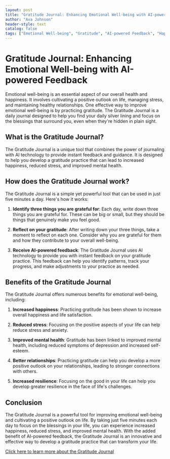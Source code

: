 ```yaml
---
layout: post
title: "Gratitude Journal: Enhancing Emotional Well-being with AI-powered Feedback"
author: "Ava Johnson"
header-style: text
catalog: false
tags: ["Emotional Well-being", "Gratitude", "AI-powered Feedback", "Happiness", "Stress Management", "Mental Health"]
---
```


# Gratitude Journal: Enhancing Emotional Well-being with AI-powered Feedback

Emotional well-being is an essential aspect of our overall health and happiness. It involves cultivating a positive outlook on life, managing stress, and maintaining healthy relationships. One effective way to improve emotional well-being is by practicing gratitude. The Gratitude Journal is a daily journal designed to help you find your daily silver lining and focus on the blessings that surround you, even when they're hidden in plain sight.

## What is the Gratitude Journal?

The Gratitude Journal is a unique tool that combines the power of journaling with AI technology to provide instant feedback and guidance. It is designed to help you develop a gratitude practice that can lead to increased happiness, reduced stress, and improved mental health.

## How does the Gratitude Journal work?

The Gratitude Journal is a simple yet powerful tool that can be used in just five minutes a day. Here's how it works:

1. **Identify three things you are grateful for**: Each day, write down three things you are grateful for. These can be big or small, but they should be things that genuinely make you feel good.

2. **Reflect on your gratitude**: After writing down your three things, take a moment to reflect on each one. Consider why you are grateful for them and how they contribute to your overall well-being.

3. **Receive AI-powered feedback**: The Gratitude Journal uses AI technology to provide you with instant feedback on your gratitude practice. This feedback can help you identify patterns, track your progress, and make adjustments to your practice as needed.

## Benefits of the Gratitude Journal

The Gratitude Journal offers numerous benefits for emotional well-being, including:

1. **Increased happiness**: Practicing gratitude has been shown to increase overall happiness and life satisfaction.

2. **Reduced stress**: Focusing on the positive aspects of your life can help reduce stress and anxiety.

3. **Improved mental health**: Gratitude has been linked to improved mental health, including reduced symptoms of depression and increased self-esteem.

4. **Better relationships**: Practicing gratitude can help you develop a more positive outlook on your relationships, leading to stronger connections with others.

5. **Increased resilience**: Focusing on the good in your life can help you develop greater resilience in the face of life's challenges.

## Conclusion

The Gratitude Journal is a powerful tool for improving emotional well-being and cultivating a positive outlook on life. By taking just five minutes each day to focus on the blessings in your life, you can experience increased happiness, reduced stress, and improved mental health. With the added benefit of AI-powered feedback, the Gratitude Journal is an innovative and effective way to develop a gratitude practice that can transform your life.

[Click here to learn more about the Gratitude Journal](https://www.example.com/gratitude-journal)